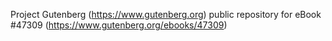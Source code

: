 Project Gutenberg (https://www.gutenberg.org) public repository for eBook #47309 (https://www.gutenberg.org/ebooks/47309)
